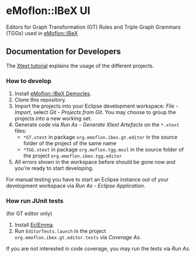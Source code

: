 # eMoflon::IBeX UI
Editors for Graph Transformation (GT) Rules and Triple Graph Grammars (TGGs)
	used in [eMoflon::IBeX](https://github.com/eMoflon/emoflon-ibex)

## Documentation for Developers
The [Xtext tutorial](https://www.eclipse.org/Xtext/documentation/102_domainmodelwalkthrough.html)
	explains the usage of the different projects.

### How to develop
1. Install [eMoflon::IBeX Democles](https://github.com/eMoflon/emoflon-ibex-democles).
2. Clone this repository.
3. Import the projects into your Eclipse development workspace:
    *File* - *Import*, select *Git* - *Projects from Git*.
    You may choose to group the projects into a new working set.
4. Generate code via *Run As* - *Generate Xtext Artefacts* on the `*.xtext` files:
	- `*GT.xtext` in package `org.emoflon.ibex.gt.editor`
		in the source folder of the project of the same name
	- `*TGG.xtext` in package `org.moflon.tgg.mosl`
		in the source folder of the project `org.emoflon.ibex.tgg.editor`
5. All errors shown in the workspace before should be gone now
	and you're ready to start developing.

For manual testing you have to start an Eclipse instance out of your development workspace
	via *Run As* - *Eclipse Application*.

### How run JUnit tests
(for GT editor only)
1. Install [EclEmma](http://www.eclemma.org/installation.html).
2. Run `EditorTests.launch` in the project `org.emoflon.ibex.gt.editor.tests` via *Coverage As*.

If you are not interested in code coverage, you may run the tests via *Run As*.
